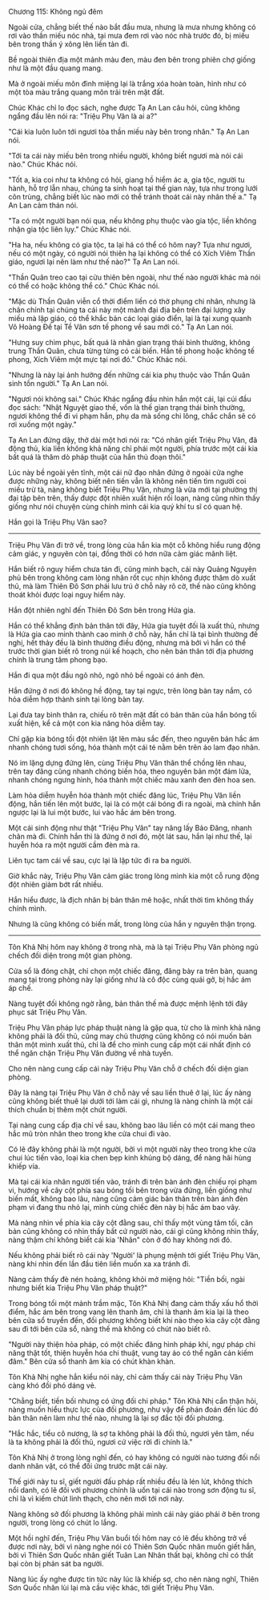 




Chương 115: Không ngủ đêm


Ngoài cửa, chẳng biết thế nào bắt đầu mưa, nhưng là mưa nhưng không có rơi vào thần miếu nóc nhà, tại mưa đem rơi vào nóc nhà trước đó, bị miếu bên trong thần ý xông lên liền tản đi.

Bề ngoài thiên địa một mảnh màu đen, màu đen bên trong phiên chợ giống như là một đầu quang mang.

Mà ở ngoài miếu môn đình miệng lại là trắng xóa hoàn toàn, hình như có một tòa màu trắng quang môn trải trên mặt đất.

Chúc Khác chỉ lo đọc sách, nghe được Tạ An Lan câu hỏi, cũng không ngẩng đầu lên nói ra: "Triệu Phụ Vân là ai a?"

"Cái kia luôn luôn tới ngươi tòa thần miếu này bên trong nhân." Tạ An Lan nói.

"Tới ta cái này miếu bên trong nhiều người, không biết ngươi mà nói cái nào." Chúc Khác nói.

"Tốt a, kia coi như ta không có hỏi, giang hồ hiểm ác a, gia tộc, người tu hành, hỗ trợ lẫn nhau, chúng ta sinh hoạt tại thế gian này, tựa như trong lưới côn trùng, chẳng biết lúc nào mới có thể tránh thoát cái này nhân thế a." Tạ An Lan cảm thán nói.

"Ta có một người bạn nói qua, nếu không phụ thuộc vào gia tộc, liền không nhận gia tộc liên lụy." Chúc Khác nói.

"Ha ha, nếu không có gia tộc, ta lại há có thể có hôm nay? Tựa như ngươi, nếu có một ngày, có người nói thiên hạ lại không có thể có Xích Viêm Thần giáo, ngươi lại nên làm như thế nào?" Tạ An Lan nói.

"Thần Quân treo cao tại cửu thiên bên ngoài, như thế nào người khác mà nói có thể có hoặc không thể có." Chúc Khác nói.

"Mặc dù Thần Quân viễn cổ thời điểm liền có thờ phụng chi nhân, nhưng là chân chính tại chúng ta cái này một mảnh đại địa bên trên đại lượng xây miếu mà lập giáo, có thể khắc bản các loại giáo điển, lại là tại xung quanh Võ Hoàng Đế tại Tề Vân sơn tế phong về sau mới có." Tạ An Lan nói.

"Hưng suy chìm phục, bất quá là nhân gian trạng thái bình thường, không trung Thần Quân, chưa từng từng có cải biến. Hắn tế phong hoặc không tế phong, Xích Viêm một mực tại nơi đó." Chúc Khác nói.

"Nhưng là này lại ảnh hưởng đến những cái kia phụ thuộc vào Thần Quân sinh tồn người." Tạ An Lan nói.

"Ngươi nói không sai." Chúc Khác ngẩng đầu nhìn hắn một cái, lại cúi đầu đọc sách: "Nhật Nguyệt giao thế, vốn là thế gian trạng thái bình thường, ngươi không thể đi vi phạm hắn, phụ da mà sống chi lông, chắc chắn sẽ có rơi xuống một ngày."

Tạ An Lan đứng dậy, thở dài một hơi nói ra: "Có nhân giết Triệu Phụ Vân, đã động thủ, kia liền không khả năng chỉ phái một người, phía trước một cái kia bất quá là thăm dò pháp thuật của hắn thủ đoạn thôi."

Lúc này bề ngoài yên tĩnh, một cái nữ đạo nhân đứng ở ngoài cửa nghe được những này, không biết nên tiến vẫn là không nên tiến tìm người coi miếu trừ tà, nàng không biết Triệu Phụ Vân, nhưng là vừa mới tại phường thị đại tập bên trên, thấy được đột nhiên xuất hiện rối loạn, nàng cũng nhìn thấy giống như nói chuyện cùng chính mình cái kia quý khí tu sĩ có quan hệ.

Hắn gọi là Triệu Phụ Vân sao?

---------------------

Triệu Phụ Vân đi trở về, trong lòng của hắn kia một cỗ không hiểu rung động cảm giác, y nguyên còn tại, đồng thời có hơn nữa cảm giác mãnh liệt.

Hắn biết rõ nguy hiểm chưa tán đi, cũng minh bạch, cái này Quảng Nguyên phủ bên trong không cam lòng nhân rốt cục nhịn không được thăm dò xuất thủ, mà làm Thiên Đô Sơn phái lưu trú ở chỗ này rõ cờ, thế nào cũng không thoát khỏi được loại nguy hiểm này.

Hắn đột nhiên nghĩ đến Thiên Đô Sơn bên trong Hứa gia.

Hắn có thể khẳng định bản thân tới đây, Hứa gia tuyệt đối là xuất thủ, nhưng là Hứa gia cao minh thành cao minh ở chỗ này, hắn chỉ là tại bình thường đề nghị, hết thảy đều là bình thường điều động, nhưng mà bởi vì hắn có thể trước thời gian biết rõ trong núi kế hoạch, cho nên bản thân tới địa phương chính là trung tâm phong bạo.

Hắn đi qua một đầu ngõ nhỏ, ngõ nhỏ bề ngoài có ánh đèn.

Hắn đứng ở nơi đó không hề động, tay tại ngực, trên lòng bàn tay nắm, có hỏa diễm hợp thành sinh tại lòng bàn tay.

Lại đưa tay bình thân ra, chiếu rõ trên mặt đất có bản thân của hắn bóng tối xuất hiện, kể cả một con kia nâng hỏa diễm tay.

Chỉ gặp kia bóng tối đột nhiên lật lên màu sắc đến, theo nguyên bản hắc ám nhanh chóng tươi sống, hóa thành một cái té nằm bên trên áo lam đạo nhân.

Nó im lặng dựng đứng lên, cùng Triệu Phụ Vân thân thể chồng lên nhau, trên tay đăng cũng nhanh chóng biến hóa, theo nguyên bản một đám lửa, nhanh chóng ngưng hình, hóa thành một chiếc màu xanh đen đèn hoa sen.

Làm hỏa diễm huyễn hóa thành một chiếc đăng lúc, Triệu Phụ Vân liền động, hắn tiến lên một bước, lại là có một cái bóng đi ra ngoài, mà chính hắn ngược lại là lui một bước, lui vào hắc ám bên trong.

Một cái sinh động như thật "Triệu Phụ Vân" tay nâng lấy Bảo Đăng, nhanh chân mà đi. Chính hắn thì là đứng ở nơi đó, một lát sau, hắn lại như thế, lại huyễn hóa ra một người cầm đèn mà ra.

Liên tục tam cái về sau, cực lại là lập tức đi ra ba người.

Giờ khắc này, Triệu Phụ Vân cảm giác trong lòng mình kia một cỗ rung động đột nhiên giảm bớt rất nhiều.

Hắn hiểu được, là địch nhân bị bản thân mê hoặc, nhất thời tìm không thấy chính mình.

Nhưng là cũng không có biến mất, trong lòng của hắn y nguyên thận trọng.

------------------------------

Tôn Khả Nhị hôm nay không ở trong nhà, mà là tại Triệu Phụ Vân phòng ngủ chếch đối diện trong một gian phòng.

Cửa sổ là đóng chặt, chỉ chọn một chiếc đăng, đăng bày ra trên bàn, quang mang tại trong phòng này lại giống như là cô độc cùng quái gở, bị hắc ám áp chế.

Nàng tuyệt đối không ngờ rằng, bản thân thế mà được mệnh lệnh tới đây phục sát Triệu Phụ Vân.

Triệu Phụ Vân pháp lực pháp thuật nàng là gặp qua, từ cho là mình khả năng không phải là đối thủ, cũng may chủ thượng cũng không có nói muốn bản thân một mình xuất thủ, chỉ là để cho mình cung cấp một cái nhất định có thể ngăn chặn Triệu Phụ Vân đường về nhà tuyến.

Cho nên nàng cung cấp cái này Triệu Phụ Vân chỗ ở chếch đối diện gian phòng.

Đây là nàng tại Triệu Phụ Vân ở chỗ này về sau liền thuê ở lại, lúc ấy nàng cũng không biết thuê lại dưới tới làm cái gì, nhưng là nàng chính là một cái thích chuẩn bị thêm một chút người.

Tại nàng cung cấp địa chỉ về sau, không bao lâu liền có một cái mang theo hắc mũ tròn nhân theo trong khe cửa chui đi vào.

Có lẽ đây không phải là một người, bởi vì một người này theo trong khe cửa chui lúc tiến vào, loại kia chen bẹp kinh khủng bộ dáng, để nàng hãi hùng khiếp vía.

Mà tại cái kia nhân người tiến vào, tránh đi trên bàn ánh đèn chiếu rọi phạm vi, hướng về cây cột phía sau bóng tối bên trong vừa đứng, liền giống như biến mất, không bao lâu, nàng cũng cảm giác bản thân trên bàn ánh đèn phạm vi đang thu nhỏ lại, mình cùng chiếc đèn này bị hắc ám bao vây.

Mà nàng nhìn về phía kia cây cột đằng sau, chỉ thấy một vùng tăm tối, căn bản cũng không có nhìn thấy bất cứ người nào, cái gì cũng không nhìn thấy, nàng thậm chí không biết cái kia 'Nhân" còn ở đó hay không nơi đó.

Nếu không phải biết rõ cái này 'Người' là phụng mệnh tới giết Triệu Phụ Vân, nàng khi nhìn đến lần đầu tiên liền muốn xa xa tránh đi.

Nàng cảm thấy đè nén hoảng, không khỏi mở miệng hỏi: "Tiền bối, ngài nhưng biết kia Triệu Phụ Vân pháp thuật?"

Trong bóng tối một mảnh trầm mặc, Tôn Khả Nhị đang cảm thấy xấu hổ thời điểm, hắc ám bên trong vang lên thanh âm, chỉ là thanh âm kia lại là theo bên cửa sổ truyền đến, đối phương không biết khi nào theo kia cây cột đằng sau đi tới bên cửa sổ, nàng thế mà không có chút nào biết rõ.

"Người này thiện hỏa pháp, có một chiếc đăng hình pháp khí, ngự pháp chi năng thật tốt, thiện huyễn hóa chi thuật, vung tay áo có thể ngăn cản kiếm đâm." Bên cửa sổ thanh âm kia có chút khàn khàn.

Tôn Khả Nhị nghe hắn kiểu nói này, chỉ cảm thấy cái này Triệu Phụ Vân càng khó đối phó dáng vẻ.

"Chẳng biết, tiền bối nhưng có ứng đối chi pháp." Tôn Khả Nhị cẩn thận hỏi, nàng muốn hiểu thực lực của đối phương, như vậy để phán đoán đến lúc đó bản thân nên làm như thế nào, nhưng là lại sợ đắc tội đối phương.

"Hắc hắc, tiểu cô nương, là sợ ta không phải là đối thủ, ngươi yên tâm, nếu là ta không phải là đối thủ, ngươi cứ việc rời đi chính là."

Tôn Khả Nhị ở trong lòng nghĩ đến, có hay không có người nào tương đối nổi danh nhân vật, có thể đối ứng trước mặt cái này.

Thế giới này tu sĩ, giết người đấu pháp rất nhiều đều là lén lút, không thích nổi danh, có lẽ đối với phương chính là uốn tại cái nào trong sơn động tu sĩ, chỉ là vì kiếm chút linh thạch, cho nên mới tới nơi này.

Nàng không sở đối phương là không phải mình cái này giáo phái ở bên trong người, trong lòng có chút lo lắng.

Một hồi nghĩ đến, Triệu Phụ Vân buổi tối hôm nay có lẽ đều không trở về được nơi này, bởi vì nàng nghe nói có Thiên Sơn Quốc nhân muốn giết hắn, bởi vì Thiên Sơn Quốc nhân giết Tuân Lan Nhân thất bại, không chỉ có thất bại còn bị phản sát ba người.

Nàng lúc ấy nghe được tin tức này lúc là khiếp sợ, cho nên nàng nghĩ, Thiên Sơn Quốc nhân lùi lại mà cầu việc khác, tới giết Triệu Phụ Vân.




